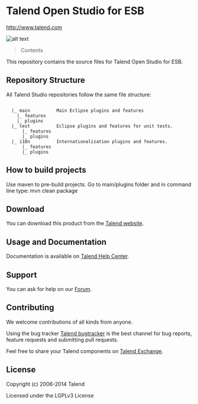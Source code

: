 # Talend Open Studio for ESB
http://www.talend.com


![alt text](http://www.talend.com/sites/default/files/logo-talend.jpg "Talend")


> Contents

This repository contains the source files for Talend Open Studio for ESB.


## Repository Structure
All Talend Studio repositories follow the same file structure:
```

  |_ main          Main Eclipse plugins and features
    |_ features
    |_ plugins
  |_ test          Eclipse plugins and features for unit tests. 
      |_ features
      |_ plugins
  |_ i18n          Internationalization plugins and features.
      |_ features
      |_ plugins
```

## How to build projects
Use maven to pre-build projects. Go to main/plugins folder and in command line type:
 mvn clean package

## Download

You can download this product from the [Talend website](http://www.talend.com/download/esb).


## Usage and Documentation

Documentation is available on [Talend Help Center](http://help.talend.com/).



## Support 

You can ask for help on our [Forum](http://www.talend.com/services/global-technical-support).


## Contributing

We welcome contributions of all kinds from anyone.

Using the bug tracker [Talend bugtracker](http://jira.talendforge.org/) is the best channel for bug reports, feature requests and submitting pull requests.

Feel free to share your Talend components on [Talend Exchange](http://www.talendforge.org/exchange).

## License

Copyright (c) 2006-2014 Talend

Licensed under the LGPLv3 License
